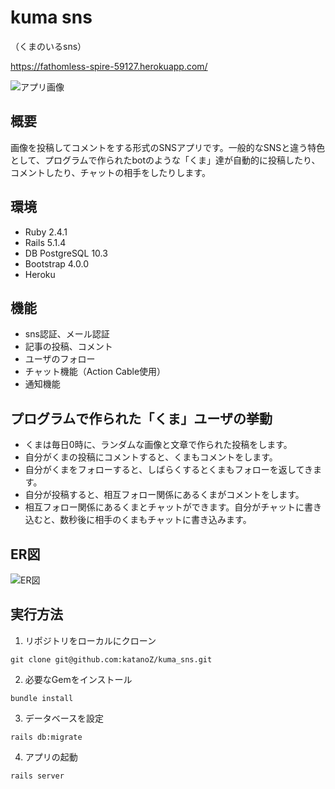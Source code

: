 # kuma sns
（くまのいるsns）  

https://fathomless-spire-59127.herokuapp.com/

![アプリ画像](https://user-images.githubusercontent.com/3204814/41641922-c8eae28c-74a1-11e8-8520-1b23a67b4e71.png)

## 概要
画像を投稿してコメントをする形式のSNSアプリです。一般的なSNSと違う特色として、プログラムで作られたbotのような「くま」達が自動的に投稿したり、コメントしたり、チャットの相手をしたりします。

## 環境
* Ruby 2.4.1  
* Rails 5.1.4  
* DB PostgreSQL 10.3
* Bootstrap 4.0.0
* Heroku

## 機能
* sns認証、メール認証
* 記事の投稿、コメント
* ユーザのフォロー
* チャット機能（Action Cable使用）
* 通知機能

## プログラムで作られた「くま」ユーザの挙動
- くまは毎日0時に、ランダムな画像と文章で作られた投稿をします。  
- 自分がくまの投稿にコメントすると、くまもコメントをします。  
- 自分がくまをフォローすると、しばらくするとくまもフォローを返してきます。  
- 自分が投稿すると、相互フォロー関係にあるくまがコメントをします。  
- 相互フォロー関係にあるくまとチャットができます。自分がチャットに書き込むと、数秒後に相手のくまもチャットに書き込みます。  

## ER図
![ER図](https://user-images.githubusercontent.com/3204814/41644505-3177ccaa-74a9-11e8-88e3-4f813d6b1206.png)

## 実行方法
1. リポジトリをローカルにクローン  
```
git clone git@github.com:katanoZ/kuma_sns.git
```

2. 必要なGemをインストール  
```
bundle install
```

3. データベースを設定  
```
rails db:migrate
```

4. アプリの起動  
```
rails server
```
